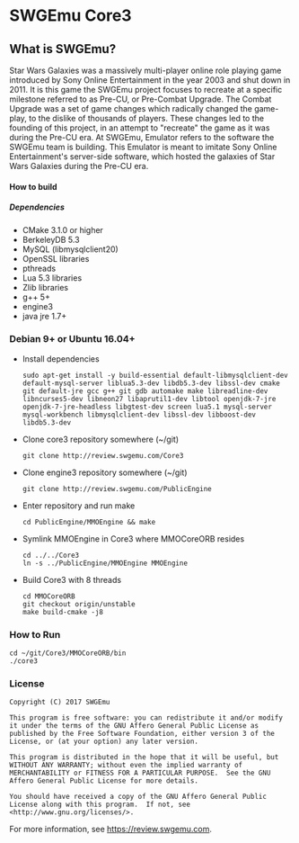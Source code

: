# SWGEmu Core3 #

## What is SWGEmu? ##

Star Wars Galaxies was a massively multi-player online role playing game introduced by Sony Online Entertainment in the year 2003 and shut down in 2011.
It is this game the SWGEmu project focuses to recreate at a specific milestone referred to as Pre-CU, or Pre-Combat Upgrade. The Combat Upgrade was a set of game changes which radically changed the game-play, to the dislike of thousands of players. These changes led to the founding of this project, in an attempt to "recreate" the game as it was during the Pre-CU era.
At SWGEmu, Emulator refers to the software the SWGEmu team is building. This Emulator is meant to imitate Sony Online Entertainment's server-side software, which hosted the galaxies of Star Wars Galaxies during the Pre-CU era.

#### How to build ####

##### Dependencies #####
  * CMake 3.1.0 or higher
  * BerkeleyDB 5.3
  * MySQL (libmysqlclient20)
  * OpenSSL libraries
  * pthreads
  * Lua 5.3 libraries
  * Zlib libraries
  * g++ 5+
  * engine3
  * java jre 1.7+

### Debian 9+ or Ubuntu 16.04+ ###
  * Install dependencies

        sudo apt-get install -y build-essential default-libmysqlclient-dev default-mysql-server liblua5.3-dev libdb5.3-dev libssl-dev cmake git default-jre gcc g++ git gdb automake make libreadline-dev libncurses5-dev libneon27 libaprutil1-dev libtool openjdk-7-jre openjdk-7-jre-headless libgtest-dev screen lua5.1 mysql-server mysql-workbench libmysqlclient-dev libssl-dev libboost-dev libdb5.3-dev 
  * Clone core3 repository somewhere  (~/git)

        git clone http://review.swgemu.com/Core3
  * Clone engine3 repository somewhere (~/git)

        git clone http://review.swgemu.com/PublicEngine
  * Enter repository and run make

        cd PublicEngine/MMOEngine && make
  * Symlink MMOEngine in Core3 where MMOCoreORB resides

        cd ../../Core3
        ln -s ../PublicEngine/MMOEngine MMOEngine
  * Build Core3 with 8 threads

        cd MMOCoreORB
        git checkout origin/unstable
        make build-cmake -j8

### How to Run ###
    cd ~/git/Core3/MMOCoreORB/bin
    ./core3

### License ###
    Copyright (C) 2017 SWGEmu

    This program is free software: you can redistribute it and/or modify
    it under the terms of the GNU Affero General Public License as published by the Free Software Foundation, either version 3 of the License, or (at your option) any later version.

    This program is distributed in the hope that it will be useful, but WITHOUT ANY WARRANTY; without even the implied warranty of MERCHANTABILITY or FITNESS FOR A PARTICULAR PURPOSE.  See the GNU Affero General Public License for more details.

    You should have received a copy of the GNU Affero General Public License along with this program.  If not, see <http://www.gnu.org/licenses/>.

For more information, see https://review.swgemu.com.
